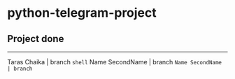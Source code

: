 # python-telegram-project
## Project done
---
Taras Chaika | branch `shell`
Name SecondName | branch ``
Name SecondName | branch ``
